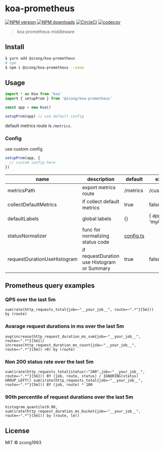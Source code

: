 # koa-prometheus

[![NPM version](https://img.shields.io/npm/v/@zcong/koa-prometheus.svg?style=flat)](https://npmjs.com/package/@zcong/koa-prometheus) [![NPM downloads](https://img.shields.io/npm/dm/@zcong/koa-prometheus.svg?style=flat)](https://npmjs.com/package/@zcong/koa-prometheus) [![CircleCI](https://circleci.com/gh/zcong1993/koa-prometheus/tree/master.svg?style=shield)](https://circleci.com/gh/zcong1993/koa-prometheus/tree/master) [![codecov](https://codecov.io/gh/zcong1993/koa-prometheus/branch/master/graph/badge.svg)](https://codecov.io/gh/zcong1993/koa-prometheus)

> koa prometheus middleware

## Install

```sh
$ yarn add @zcong/koa-prometheus
# npm
$ npm i @zcong/koa-prometheus --save
```

## Usage

```ts
import * as Koa from 'koa'
import { setupProm } from '@zcong/koa-prometheus'

const app = new Koa()

setupProm(app) // use default config
```

default metrics route is `/metrics`.

### Config

use custom config

```ts
setupProm(app, {
  // custom config here
})
```

| name                        | description                                 | default                                                                                | example          |
| --------------------------- | ------------------------------------------- | -------------------------------------------------------------------------------------- | ---------------- |
| metricsPath                 | export metrics route                        | /metrics                                                                               | /custom/route    |
| collectDefaultMetrics       | if collect default metrics                  | true                                                                                   | false            |
| defaultLabels               | global labels                               | {}                                                                                     | { app: 'myApp' } |
| statusNormalizer            | func for normalizing status code            | [config.ts](https://github.com/zcong1993/koa-prometheus/blob/master/src/config.ts#L16) |                  |
| requestDurationUseHistogram | if requestDuration use Histogram or Summary | true                                                                                   | false            |

## Prometheus query examples

### QPS over the last 5m

`sum(rate(http_requests_total{job=~"__your_job__", route=~".*"}[5m])) by (route)`

### Avarage request durations in ms over the last 5m

`avg(increase(http_request_duration_ms_sum{job=~"__your_job__", route=~".*"}[5m])/ increase(http_request_duration_ms_count{job=~"__your_job__", route=~".*"}[5m]) >0) by (route)`

### Non 200 status rate over the last 5m

`sum(irate(http_requests_total{status!~"200",job=~"__your_job__", route=~".*"}[5m])) BY (job, route, status) / IGNORING(status) GROUP_LEFT() sum(irate(http_requests_total{job=~"__your_job__", route=~".*"}[5m])) BY (job, route) * 100`

### 90th percentile of request durations over the last 5m

`histogram_quantile(0.90, sum(irate(http_request_duration_ms_bucket{job=~"__your_job__", route=~".*"}[5m])) by (route, le))`

## License

MIT &copy; zcong1993
